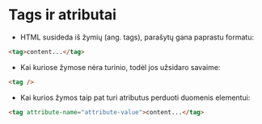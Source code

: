 # Tags ir atributai

* HTML susideda iš žymių (ang. tags), parašytų gana paprastu formatu:

```html
<tag>content...</tag>
```

* Kai kuriose žymose nėra turinio, todėl jos užsidaro savaime:

```html
<tag />
```

* Kai kurios žymos taip pat turi atributus perduoti duomenis elementui:

```html
<tag attribute-name="attribute-value">content...</tag>
```
